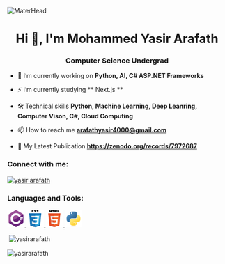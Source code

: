 ![MaterHead](https://wallpaperaccess.com/full/1426870.png)
<h1 align="center">Hi 👋, I'm Mohammed Yasir Arafath</h1>
<h3 align="center"> Computer Science Undergrad </h3>


- 🔭 I’m currently working on **Python, AI, C# ASP.NET Frameworks**

- ⚡ I’m currently studying ** Next.js **

- 🛠️ Technical skills **Python, Machine Learning, Deep Leanring, Computer Vison, C#, Cloud Computing**

- 📫 How to reach me **arafathyasir4000@gmail.com**

- 📝 My Latest Publication  **https://zenodo.org/records/7972687**
<h3 align="left">Connect with me: </h3>
<p align="left">

<a href= "https://www.linkedin.com/in/mohammed-yasir-arafath-81841b21b/" target="blank"><img align="center" src="https://raw.githubusercontent.com/rahuldkjain/github-profile-readme-generator/master/src/images/icons/Social/linked-in-alt.svg" alt="yasir arafath" height="30" width="40" /></a>
</p>

<h3 align="left">Languages and Tools: </h3>
<p align="left"> <a href= "https://www.w3schools.com/cpp/" target="_blank" rel="noreferrer"> <img src="https://raw.githubusercontent.com/devicons/devicon/master/icons/csharp/csharp-original.svg" alt="cplusplus" width="40" height="40"/> </a> <a href="https://www.w3schools.com/css/" target="_blank" rel="noreferrer"> <img src="https://raw.githubusercontent.com/devicons/devicon/master/icons/css3/css3-original-wordmark.svg" alt="css3" width="40" height="40"/> </a> <a href="https://www.w3.org/html/" target="_blank" rel="noreferrer"> <img src="https://raw.githubusercontent.com/devicons/devicon/master/icons/html5/html5-original-wordmark.svg" alt="html5" width="40" height="40"/> </a>   <a href="https://www.python.org" target="_blank" rel="noreferrer"> <img src="https://raw.githubusercontent.com/devicons/devicon/master/icons/python/python-original.svg" alt="python" width="40" height="40"/> </a> </p>


<p>&nbsp;<img align="center" src="https://github-readme-stats.vercel.app/api?username=yasirarafath&show_icons=true&locale=en" alt="yasirarafath" /></p>

<p><img align="center" src="https://github-readme-streak-stats.herokuapp.com/?user=yasirarafath&" alt="yasirarafath" /></p>

